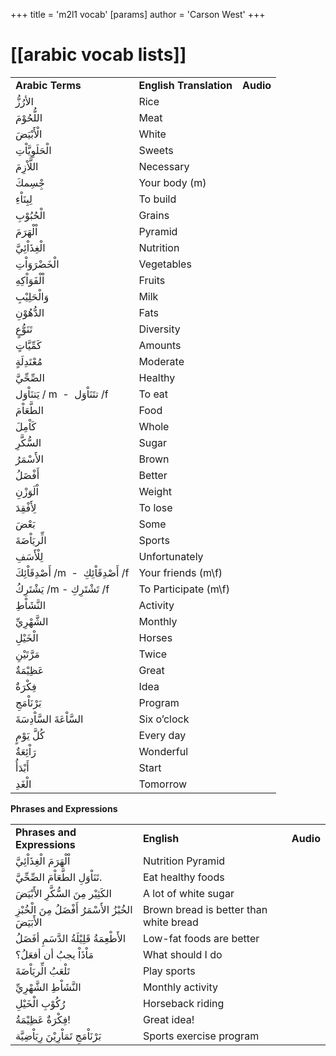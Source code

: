 +++
 title = 'm2l1 vocab'
[params]
	author = 'Carson West'
+++
# [[arabic vocab lists]]

|                                         |                         |           |
| --------------------------------------- | ----------------------- | --------- |
| **Arabic Terms**                        | **English Translation** | **Audio** |
| الأرُزُّ                                | Rice                    |           |
| اللُّحُوْمَ                             | Meat                    |           |
| الْأَبْيَضَ                             | White                   |           |
| الْحَلَوِيَّاْتِ                        | Sweets                  |           |
| اللَّاْزِمَ                             | Necessary               |           |
| جِْسِمكَ                                | Your body (m)           |           |
| لِبِنَاْءِ                              | To build                |           |
| الْحُبُوْبِ                             | Grains                  |           |
| اْلْهَرَمَ                              | Pyramid                 |           |
| الْغِذَاْئِيَّ                          | Nutrition               |           |
| الْخَضْرَوَاْتِ                         | Vegetables              |           |
| اْلْفَوَاْكِهِ                          | Fruits                  |           |
| وَالْحَلِيْبِ                           | Milk                    |           |
| الدُّهُوْنِ                             | Fats                    |           |
| تَنَوُّعٍ                               | Diversity               |           |
| كَمِّيَّاتٍ                             | Amounts                 |           |
| مُعْتَدِلَةٍ                            | Moderate                |           |
| الصِّحِّيَّ                             | Healthy                 |           |
| يَتنَاْوَل / m  -  تتَنَاْوَل /f        | To eat                  |           |
| الطَّعَاْمَ                             | Food                    |           |
| كَاْمِلَ                                | Whole                   |           |
| السُّكَّرِ                              | Sugar                   |           |
| الأَسْمَرُ                              | Brown                   |           |
| أَفْضَلُ                                | Better                  |           |
| اْلَوَزْنِ                              | Weight                  |           |
| لِأَفْقِدَ                              | To lose                 |           |
| بَعْضَ                                  | Some                    |           |
| الِّريَاْضَةَ                           | Sports                  |           |
| لِلْأَسَفِ                              | Unfortunately           |           |
| أَصْدِقَاْئِكَ /m  -  أَصْدِقَاْئِكِ /f | Your friends (m\f)      |           |
| يَشْتَرِكُ /m - تَشْتَرِكِ /f           | To Participate (m\f)    |           |
| النَّشَاْطِ                             | Activity                |           |
| الشَّهْرِيِّ                            | Monthly                 |           |
| الْخَيْلِ                               | Horses                  |           |
| مَرَّتَيْنِ                             | Twice                   |           |
| عَظِيْمَةٌ                              | Great                   |           |
| فِكْرَةٌ                                | Idea                    |           |
| بَرْنَاْمَجِ                            | Program                 |           |
| السَّاْعَةَ السَّاْدِسَةَ               | Six o’clock             |           |
| كُلَّ يَوْمٍ                            | Every day               |           |
| رَاْئِعَةٌ                              | Wonderful               |           |
| أَبْدَأُ                                | Start                   |           |
| الْغَدِ                                 | Tomorrow                |           |

**Phrases and Expressions**

|   |   |   |
|---|---|---|
|**Phrases and Expressions**|**English**|**Audio**|
|اْلْهَرَمَ الْغِذَاْئِيَّ|Nutrition Pyramid||
|تَنَاْوَلِ الطَّعَاْمَ الصِّحِّيَّ.|Eat healthy foods||
|الكَثِيْر مِنَ السُّكَّرِ الأَبْيَضَ|A lot of white sugar||
|الخُبْزُ الأَسْمَرُ أَفْضَلُ مِنَ الْخُبْزِ الأَبَيَضَ|Brown bread is better than white bread||
|الأَطْعِمَةُ قَلِيْلَةُ الدَّسَمِ أفَضَلُ|Low-fat foods are better||
|مَاْذَاْ يجبُ أن أفعَلُ؟|What should I do||
|تَلْعَبُ الِّريَاْضَةَ|Play sports||
|النَّشَاْطِ الشَّهْرِيِّ|Monthly activity||
|رُكُوْبِ الْخَيْلِ|Horseback riding||
|فِكْرَةٌ عَظِيْمَةُ!|Great idea!||
|بَرْنَاْمَجِ تَمَاْرِيْنَ رِيَاْضِيَّة|Sports exercise program||